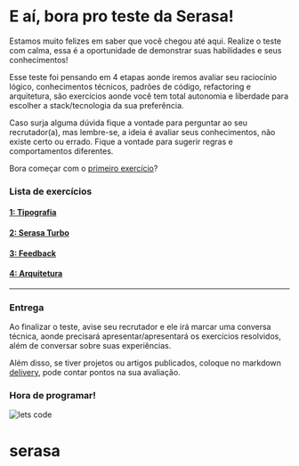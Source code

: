 # E aí, bora pro teste da Serasa!

Estamos muito felizes em saber que você chegou até aqui. Realize o teste com calma, essa é a oportunidade de demonstrar suas habilidades e seus conhecimentos!

Esse teste foi pensando em 4 etapas aonde iremos avaliar seu raciocínio lógico, conhecimentos técnicos, padrões de código, refactoring e arquitetura, são exercícios aonde você tem total autonomia e liberdade para escolher a stack/tecnologia da sua preferência.

Caso surja alguma dúvida fique a vontade para perguntar ao seu recrutador(a), mas lembre-se, a ideia é avaliar seus conhecimentos, não existe certo ou errado. Fique a vontade para sugerir regras e comportamentos diferentes.

Bora começar com o [primeiro exercício](1-EXERCISE/README.md)?

### Lista de exercícios
#### [1: Tipografia](1-EXERCISE/README.md)
#### [2: Serasa Turbo](2-EXERCISE/README.md)
#### [3: Feedback](3-EXERCISE/README.md)
#### [4: Arquitetura](4-EXERCISE/README.md)

---

### Entrega

Ao finalizar o teste, avise seu recrutador e ele irá marcar uma conversa técnica, aonde precisará apresentar/apresentará os exercícios resolvidos, além de conversar sobre suas experiências.

Além disso, se tiver projetos ou artigos publicados, coloque no markdown [delivery](DELIVERY.md), pode contar pontos na sua avaliação.


### Hora de programar!

![lets code](https://media.giphy.com/media/E6jscXfv3AkWQ/giphy.gif)

# serasa
